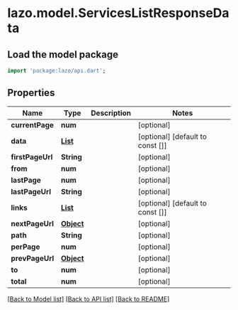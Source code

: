 # lazo.model.ServicesListResponseData

## Load the model package
```dart
import 'package:lazo/api.dart';
```

## Properties
Name | Type | Description | Notes
------------ | ------------- | ------------- | -------------
**currentPage** | **num** |  | [optional] 
**data** | [**List<ServiceShowData>**](ServiceShowData.md) |  | [optional] [default to const []]
**firstPageUrl** | **String** |  | [optional] 
**from** | **num** |  | [optional] 
**lastPage** | **num** |  | [optional] 
**lastPageUrl** | **String** |  | [optional] 
**links** | [**List<ShowAllProviderSOrders200ResponseDataLinksInner>**](ShowAllProviderSOrders200ResponseDataLinksInner.md) |  | [optional] [default to const []]
**nextPageUrl** | [**Object**](.md) |  | [optional] 
**path** | **String** |  | [optional] 
**perPage** | **num** |  | [optional] 
**prevPageUrl** | [**Object**](.md) |  | [optional] 
**to** | **num** |  | [optional] 
**total** | **num** |  | [optional] 

[[Back to Model list]](../README.md#documentation-for-models) [[Back to API list]](../README.md#documentation-for-api-endpoints) [[Back to README]](../README.md)


